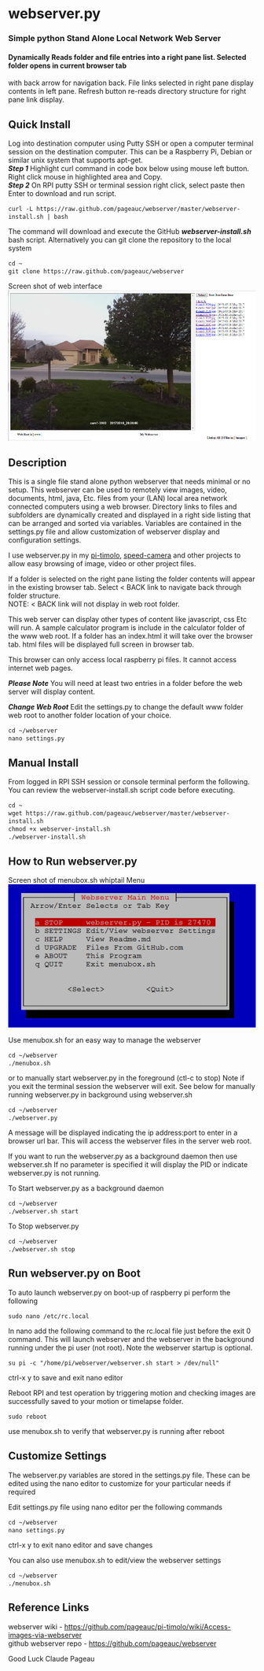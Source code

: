 # webserver.py
### Simple python Stand Alone Local Network Web Server
#### Dynamically Reads folder and file entries into a right pane list. Selected folder opens in current browser tab
with back arrow for navigation back. File links selected in right pane display contents in left pane. Refresh button
re-reads directory structure for right pane link display. 

## Quick Install
Log into destination computer using Putty SSH or open a computer terminal session on the destination computer.
This can be a Raspberry Pi, Debian or similar unix system that supports apt-get.     
***Step 1*** Highlight curl command in code box below using mouse left button. Right click mouse in highlighted area and Copy.   
***Step 2*** On RPI putty SSH or terminal session right click, select paste then Enter to download and run script.   

    curl -L https://raw.github.com/pageauc/webserver/master/webserver-install.sh | bash

The command will download and execute the GitHub ***webserver-install.sh*** bash script.
Alternatively you can git clone the repository to the local system

    cd ~
    git clone https://raw.github.com/pageauc/webserver

Screen shot of web interface
![menubox main menu](https://github.com/pageauc/webserver/blob/master/webpage.png)   

## Description
This is a single file stand alone python webserver that needs minimal or no setup.
This webserver can be used to remotely view images, video, documents, html, java, Etc.
files from your (LAN) local area network connected computers using a web browser. 
Directory links to files and subfolders are dynamically created and displayed
in a right side listing that can be arranged and sorted via variables. 
Variables are contained in the settings.py file and allow customization of
webserver display and configuration settings.

I use webserver.py in my [pi-timolo](https://github.com/pageauc/pi-timolo),
[speed-camera](https://github.com/pageauc/speed-camera) and other projects
to allow easy browsing of image, video or other project files.

If a folder is selected on the right pane listing
the folder contents will appear in the existing browser tab.
Select < BACK link to navigate back through folder structure.   
NOTE: < BACK link will not display in web root folder.

This web server can display other types of content
like javascript, css Etc will run. A sample calculator program is
include in the calculator folder of the www web root.
If a folder has an index.html it will take over
the browser tab. html files will be displayed full screen in browser tab.

This browser can only access local raspberry pi files.
It cannot access internet web pages.

***Please Note***
You will need at least two entries in a folder
before the web server will display content.

***Change Web Root***
Edit the settings.py to change the default www folder web root to
another folder location of your choice.

    cd ~/webserver
    nano settings.py

## Manual Install
From logged in RPI SSH session or console terminal perform the following. You can review
the webserver-install.sh script code before executing.

    cd ~
    wget https://raw.github.com/pageauc/webserver/master/webserver-install.sh
    chmod +x webserver-install.sh
    ./webserver-install.sh

## How to Run webserver.py

Screen shot of menubox.sh whiptail Menu   
![menubox main menu](https://github.com/pageauc/webserver/blob/master/menubox.png)    

Use menubox.sh for an easy way to manage the webserver

    cd ~/webserver
    ./menubox.sh

or to manually start webserver.py in the foreground (ctl-c to stop)
Note if you exit the terminal session the webserver will exit.  See below
for manually running webserver.py in background using webserver.sh

    cd ~/webserver
    ./webserver.py

A message will be displayed indicating the ip address:port to enter in
a browser url bar.  This will access the webserver files in the server web root.

If you want to run the webserver.py as a background daemon then use webserver.sh
If no parameter is specified it will display the PID or indicate webserver.py is
not running.

To Start webserver.py as a background daemon

    cd ~/webserver
    ./webserver.sh start

To Stop webserver.py

    cd ~/webserver
    ./webserver.sh stop

## Run webserver.py on Boot

To auto launch webserver.py on boot-up of raspberry pi perform the following

    sudo nano /etc/rc.local

In nano add the following command to the rc.local file just before the exit 0 command.
This will launch webserver and the webserver in the background running under the pi user (not root).
Note the webserver startup is optional.

    su pi -c "/home/pi/webserver/webserver.sh start > /dev/null"

ctrl-x y to save and exit nano editor

Reboot RPI and test operation by triggering motion and checking images are successfully saved to your motion or timelapse folder.

    sudo reboot

use menubox.sh to verify that webserver.py is running after reboot

## Customize Settings

The webserver.py variables are stored in the settings.py file.  These can be
edited using the nano editor to customize for your particular needs if required

Edit settings.py file using nano editor per the following commands

    cd ~/webserver
    nano settings.py

ctrl-x y to exit nano editor and save changes

You can also use menubox.sh to edit/view the webserver settings

    cd ~/webserver
    ./menubox.sh

## Reference Links
webserver wiki - https://github.com/pageauc/pi-timolo/wiki/Access-images-via-webserver   
github webserver repo - https://github.com/pageauc/webserver


Good Luck
Claude Pageau
